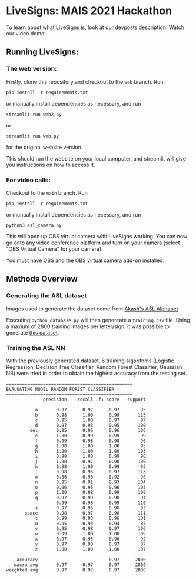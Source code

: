 # LiveSigns: MAIS 2021 Hackathon
To learn about what LiveSigns is, look at our devposts description. Watch our video demo!

## Running LiveSigns:
### The web version:
Firstly, clone this repository and checkout to the `web` branch. Run
```
pip install -r requirements.txt
```
or manually install dependencies as necessary, and run
```
streamlit run web2.py
```
or
```
streamlit run web.py
```
for the original website version.


This should run the website on your local computer, and streamlit will give you instructions on how to access it.

### For video calls:
Checkout to the `main` branch. Run
```
pip install -r requirements.txt
```
or manually install dependencies as necessary, and run
```
python3 asl_camera.py
```

This will open up OBS virtual camera with LiveSigns working. You can now go onto any video conference platform and turn on your camera (select "OBS Virtual Camera" for your camera).

You must have OBS and the OBS virtual camera add-on installed.

## Methods Overview
### Generating the ASL dataset

Images used to generate the dataset come from [Akash's ASL Alphabet](https://www.kaggle.com/grassknoted/asl-alphabet)

Executing `python database.py` will then genereate a `training.csv` file.
Using a maxium of 2800 training images per letter/sign, it was possible to generate [this dataset](https://drive.google.com/file/d/16cAQvTVGYrsoDzOqPR6zceIFB1uKm72G/view?usp=sharing).

### Training the ASL NN

With the previously generated dataset, 6 training algorithms (Logistic Regression, Decision Tree Classifier, Random Forest Classifier, Gaussian NB) were tried in order to obtain the highest accuracy from the testing set.

```
================================================
EVALUATING MODEL RANDOM FOREST CLASSIFIER
================================================
              precision    recall  f1-score   support

           a       0.97      0.97      0.97        95
           b       0.98      1.00      0.99       113
           c       0.95      1.00      0.97        97
           d       0.97      0.93      0.95       100
         del       0.95      0.96      0.96       106
           e       1.00      0.99      0.99        99
           f       0.99      0.98      0.98        96
           g       1.00      1.00      1.00        95
           h       1.00      1.00      1.00       103
           i       0.98      1.00      0.99        90
           j       1.00      0.97      0.98       100
           k       0.98      1.00      0.99        93
           l       0.98      0.96      0.97       113
           m       0.86      0.98      0.92        98
           n       0.95      0.91      0.93       104
           o       0.96      0.95      0.96       103
           p       1.00      0.98      0.99       100
           q       0.97      0.99      0.98        94
           r       0.99      0.98      0.99       110
           s       0.97      0.95      0.96        93
       space       0.98      0.97      0.98       111
           t       0.99      0.93      0.96       101
           u       0.95      0.93      0.94        85
           v       0.95      0.98      0.97       106
           w       0.99      1.00      1.00       109
           x       0.97      0.95      0.96        92
           y       0.97      0.98      0.97        87
           z       1.00      1.00      1.00       107

    accuracy                           0.97      2800
   macro avg       0.97      0.97      0.97      2800
weighted avg       0.97      0.97      0.97      2800
```
